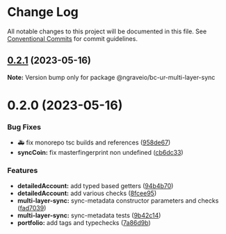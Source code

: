 # Change Log

All notable changes to this project will be documented in this file.
See [Conventional Commits](https://conventionalcommits.org) for commit guidelines.

## [0.2.1](https://github.com/ngraveio/ur-registry/compare/@ngraveio/bc-ur-multi-layer-sync@0.2.0...@ngraveio/bc-ur-multi-layer-sync@0.2.1) (2023-05-16)

**Note:** Version bump only for package @ngraveio/bc-ur-multi-layer-sync





# 0.2.0 (2023-05-16)


### Bug Fixes

* :ambulance: fix monorepo tsc builds and references ([958de67](https://github.com/ngraveio/ur-registry/commit/958de6779f932820bf37a2781b54ed02cc4d4387))
* **syncCoin:** fix masterfingerprint non undefined ([cb6dc33](https://github.com/ngraveio/ur-registry/commit/cb6dc33d295d663054e98184b7333d0e50b5e70f))


### Features

* **detailedAccount:** add typed based getters ([94b4b70](https://github.com/ngraveio/ur-registry/commit/94b4b70d94302b4f08238b8c9be985630b08aae4))
* **detailedAccount:** add various checks ([8fcee95](https://github.com/ngraveio/ur-registry/commit/8fcee95d83449f6a95a663aff90aa1465bb5d0af))
* **multi-layer-sync:** sync-metadata constructor parameters and checks ([fad7039](https://github.com/ngraveio/ur-registry/commit/fad70394140d7dea43c6d3ada26ac5d7063e26bc))
* **multi-layer-sync:** sync-metadata tests ([9b42c14](https://github.com/ngraveio/ur-registry/commit/9b42c14203a071baa2c24dbc32bfcda096762a6c))
* **portfolio:** add tags and typechecks ([7a86d9b](https://github.com/ngraveio/ur-registry/commit/7a86d9b23bbbad080d689c76b1e94ddc5500afe3))

